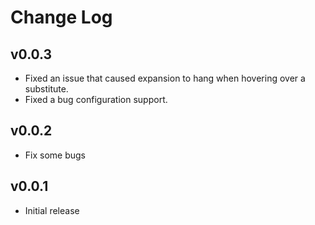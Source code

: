 # Change Log

## v0.0.3
- Fixed an issue that caused expansion to hang when hovering over a substitute.
- Fixed a bug configuration support.

## v0.0.2
- Fix some bugs

## v0.0.1
- Initial release
